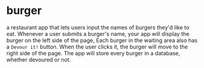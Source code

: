 # burger
a restaurant app that lets users input the names of burgers they'd like to eat. Whenever a user submits a burger's name, your app will display the burger on the left side of the page, Each burger in the waiting area also has a `Devour it!` button. When the user clicks it, the burger will move to the right side of the page. The app will store every burger in a database, whether devoured or not.

